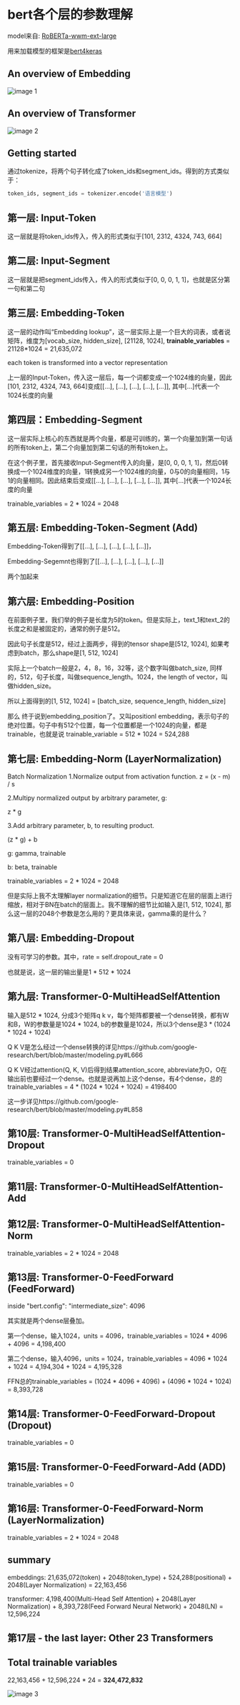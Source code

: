 # bert各个层的参数理解

model来自: [RoBERTa-wwm-ext-large](https://github.com/ymcui/Chinese-BERT-wwm)

用来加载模型的框架是[bert4keras](https://github.com/bojone/bert4keras)

## An overview of Embedding

![image 1](https://raw.githubusercontent.com/yiyangiliu/blog/master/resources/Clip_20200512_211853.png)

## An overview of Transformer
![image 2](https://raw.githubusercontent.com/yiyangiliu/blog/master/resources/Clip_20200512_211919.png)

## Getting started
通过tokenize，将两个句子转化成了token_ids和segment_ids。得到的方式类似于：

```python
token_ids, segment_ids = tokenizer.encode('语言模型')
```

## 第一层: Input-Token

这一层就是将token_ids传入，传入的形式类似于[101, 2312, 4324, 743, 664]

## 第二层: Input-Segment

这一层就是把segment_ids传入，传入的形式类似于[0, 0, 0, 1, 1]，也就是区分第一句和第二句

## 第三层: Embedding-Token

这一层的动作叫“Embedding lookup”，这一层实际上是一个巨大的词表，或者说矩阵，维度为[vocab_size, hidden_size], [21128, 1024], **trainable_variables** = 21128*1024 = 21,635,072

each token is transformed into a vector representation

上一层的Input-Token，传入这一层后，每一个词都变成一个1024维的向量，因此[101, 2312, 4324, 743, 664]变成[[...], [...], [...], [...], [...]], 其中[...]代表一个1024长度的向量

## 第四层：Embedding-Segment

这一层实际上核心的东西就是两个向量，都是可训练的，第一个向量加到第一句话的所有token上，第二个向量加到第二句话的所有token上。

在这个例子里，首先接收Input-Segment传入的向量，是[0, 0, 0, 1, 1]，然后0转换成一个1024维度的向量，1转换成另一个1024维的向量，0与0的向量相同，1与1的向量相同。因此结束后变成[[...], [...], [...], [...], [...]], 其中[...]代表一个1024长度的向量

trainable_variables = 2 * 1024 = 2048

## 第五层: Embedding-Token-Segment (Add)

Embedding-Token得到了[[...], [...], [...], [...], [...]]，

Embedding-Segemnt也得到了[[...], [...], [...], [...], [...]]

两个加起来

## 第六层: Embedding-Position

在前面例子里，我们举的例子是长度为5的token。但是实际上，text_1和text_2的长度之和是被固定的，通常的例子是512。

因此句子长度是512，经过上面两步，得到的tensor shape是[512, 1024], 如果考虑到batch，那么shape是[1, 512, 1024]

实际上一个batch一般是2，4，8，16，32等，这个数字叫做batch_size, 同样的，512，句子长度，叫做sequence_length。1024，the length of vector，叫做hidden_size。

所以上面得到的[1, 512, 1024] = [batch_size, sequence_length, hidden_size]

那么 终于说到embedding_position了。又叫positionl embedding，表示句子的绝对位置。句子中有512个位置，每一个位置都是一个1024的向量，都是trainable，也就是说 trainable_variable = 512 * 1024 = 524,288‬

## 第七层: Embedding-Norm (LayerNormalization)

Batch Normalization
1.Normalize output from activation function.
z = (x - m) / s


2.Multipy normalized output by arbitrary parameter, g:

z * g

3.Add arbitrary parameter, b, to resulting product.

(z * g) + b

g: gamma, trainable

b: beta, trainable

trainable_variables = 2 * 1024 = 2048

但是实际上我不太理解layer normalization的细节。只是知道它在层的层面上进行缩放，相对于BN在batch的层面上。我不理解的细节比如输入是[1, 512, 1024], 那么这一层的2048个参数是怎么用的？更具体来说，gamma乘的是什么？

## 第八层: Embedding-Dropout

没有可学习的参数。其中，rate = self.dropout_rate = 0

也就是说，这一层的输出量是1 * 512 * 1024


## 第九层: Transformer-0-MultiHeadSelfAttention


输入是512 * 1024, 分成3个矩阵q k v，每个矩阵都要被一个dense转换，都有W和B，W的参数量是1024 * 1024, b的参数量是1024，所以3个dense是3 * (1024 * 1024 + 1024)

Q K V是怎么经过一个dense转换的详见https://github.com/google-research/bert/blob/master/modeling.py#L666

Q K V经过attention(Q, K, V)后得到结果attention_score, abbreviate为O，O在输出前也要经过一个dense。也就是说再加上这个dense，有4个dense，总的trainable_variables = 4 * (1024 * 1024 + 1024) = 4198400

这一步详见https://github.com/google-research/bert/blob/master/modeling.py#L858

## 第10层: Transformer-0-MultiHeadSelfAttention-Dropout

trainable_variables = 0

## 第11层: Transformer-0-MultiHeadSelfAttention-Add


## 第12层: Transformer-0-MultiHeadSelfAttention-Norm 

trainable_variables = 2 * 1024 = 2048

## 第13层: Transformer-0-FeedForward (FeedForward)

inside "bert.config":
"intermediate_size": 4096

其实就是两个dense层叠加。

第一个dense，输入1024，units = 4096，trainable_variables = 1024 * 4096 + 4096 = 4,198,400

第二个dense，输入4096，units = 1024，trainable_variables = 4096 * 1024 + 1024 =  4,194,304 + 1024 = 4,195,328

FFN总的trainable_variables =  (1024 * 4096 + 4096) + (4096 * 1024 + 1024) = 8,393,728

## 第14层: Transformer-0-FeedForward-Dropout (Dropout)

trainable_variables = 0

## 第15层: Transformer-0-FeedForward-Add (ADD)

trainable_variables = 0

## 第16层: Transformer-0-FeedForward-Norm (LayerNormalization)

trainable_variables = 2 * 1024 = 2048

## summary

embeddings: 21,635,072(token) + 2048(token_type) + 524,288‬(positional) + 2048(Layer Normalization) = 22,163,456‬

transformer: 4,198,400(Multi-Head Self Attention) + 2048(Layer Normalization) + 8,393,728(Feed Forward Neural Network) + 2048(LN) =  12,596,224

## 第17层 - the last layer: Other 23 Transformers

## Total trainable variables

22,163,456‬ + 12,596,224 * 24 = **324,472,832‬**

![image 3](https://raw.githubusercontent.com/yiyangiliu/blog/master/resources/Clip_20200512_213038.png)